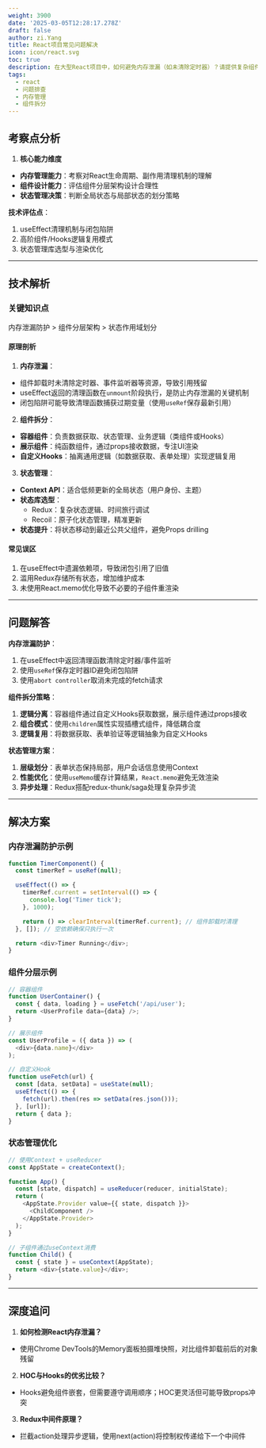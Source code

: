 ```yaml
---
weight: 3900
date: '2025-03-05T12:28:17.278Z'
draft: false
author: zi.Yang
title: React项目常见问题解决
icon: icon/react.svg
toc: true
description: 在大型React项目中，如何避免内存泄漏（如未清除定时器）？请提供复杂组件拆分的策略（如容器组件与展示组件分离）及状态管理混乱的解决方案？
tags:
  - react
  - 问题排查
  - 内存管理
  - 组件拆分
---
```


## 考察点分析

1. **核心能力维度**  

- **内存管理能力**：考察对React生命周期、副作用清理机制的理解  
- **组件设计能力**：评估组件分层架构设计合理性  
- **状态管理决策**：判断全局状态与局部状态的划分策略  

**技术评估点**：  

1. useEffect清理机制与闭包陷阱  
2. 高阶组件/Hooks逻辑复用模式  
3. 状态管理库选型与渲染优化  

---

## 技术解析

### 关键知识点  

内存泄漏防护 > 组件分层架构 > 状态作用域划分  

#### 原理剖析  

1. **内存泄漏**：  

- 组件卸载时未清除定时器、事件监听器等资源，导致引用残留  
- useEffect返回的清理函数在`unmount`阶段执行，是防止内存泄漏的关键机制  
- 闭包陷阱可能导致清理函数捕获过期变量（使用`useRef`保存最新引用）  

2. **组件拆分**：  

- **容器组件**：负责数据获取、状态管理、业务逻辑（类组件或Hooks）  
- **展示组件**：纯函数组件，通过props接收数据，专注UI渲染  
- **自定义Hooks**：抽离通用逻辑（如数据获取、表单处理）实现逻辑复用  

3. **状态管理**：  

- **Context API**：适合低频更新的全局状态（用户身份、主题）  
- **状态库选型**：  
  - Redux：复杂状态逻辑、时间旅行调试  
  - Recoil：原子化状态管理，精准更新  
- **状态提升**：将状态移动到最近公共父组件，避免Props drilling  

#### 常见误区  

1. 在useEffect中遗漏依赖项，导致闭包引用了旧值  
2. 滥用Redux存储所有状态，增加维护成本  
3. 未使用React.memo优化导致不必要的子组件重渲染  

---

## 问题解答

**内存泄漏防护**：  

1. 在useEffect中返回清理函数清除定时器/事件监听  
2. 使用`useRef`保存定时器ID避免闭包陷阱  
3. 使用`abort controller`取消未完成的fetch请求  

**组件拆分策略**：  

1. **逻辑分离**：容器组件通过自定义Hooks获取数据，展示组件通过props接收  
2. **组合模式**：使用`children`属性实现插槽式组件，降低耦合度  
3. **逻辑复用**：将数据获取、表单验证等逻辑抽象为自定义Hooks  

**状态管理方案**：  

1. **层级划分**：表单状态保持局部，用户会话信息使用Context  
2. **性能优化**：使用`useMemo`缓存计算结果，`React.memo`避免无效渲染  
3. **异步处理**：Redux搭配redux-thunk/saga处理复杂异步流  

---

## 解决方案

### 内存泄漏防护示例  

```javascript
function TimerComponent() {
  const timerRef = useRef(null);

  useEffect(() => {
    timerRef.current = setInterval(() => {
      console.log('Timer tick');
    }, 1000);

    return () => clearInterval(timerRef.current); // 组件卸载时清理
  }, []); // 空依赖确保只执行一次

  return <div>Timer Running</div>;
}
```

### 组件分层示例  

```javascript
// 容器组件
function UserContainer() {
  const { data, loading } = useFetch('/api/user');
  return <UserProfile data={data} />;
}

// 展示组件
const UserProfile = ({ data }) => (
  <div>{data.name}</div>
);

// 自定义Hook
function useFetch(url) {
  const [data, setData] = useState(null);
  useEffect(() => {
    fetch(url).then(res => setData(res.json()));
  }, [url]);
  return { data };
}
```

### 状态管理优化  

```javascript
// 使用Context + useReducer
const AppState = createContext();

function App() {
  const [state, dispatch] = useReducer(reducer, initialState);
  return (
    <AppState.Provider value={{ state, dispatch }}>
      <ChildComponent />
    </AppState.Provider>
  );
}

// 子组件通过useContext消费
function Child() {
  const { state } = useContext(AppState);
  return <div>{state.value}</div>;
}
```

---

## 深度追问

1. **如何检测React内存泄漏？**  

- 使用Chrome DevTools的Memory面板拍摄堆快照，对比组件卸载前后的对象残留  

2. **HOC与Hooks的优劣比较？**  

- Hooks避免组件嵌套，但需要遵守调用顺序；HOC更灵活但可能导致props冲突  

3. **Redux中间件原理？**  

- 拦截action处理异步逻辑，使用next(action)将控制权传递给下一个中间件
